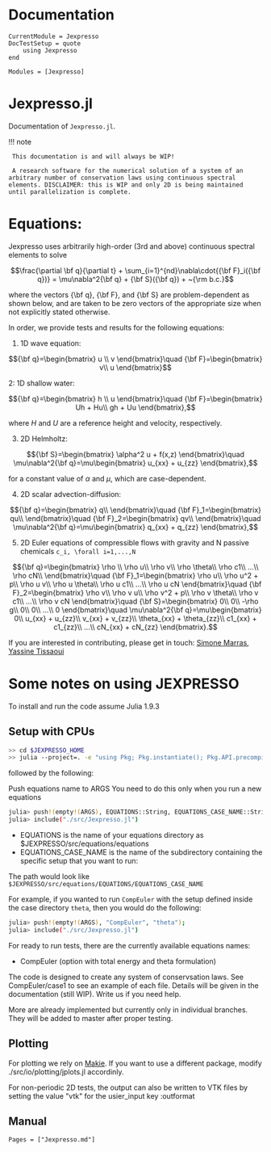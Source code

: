 # Documentation

```@meta
CurrentModule = Jexpresso
DocTestSetup = quote
    using Jexpresso
end
```

```@autodocs
Modules = [Jexpresso]
```

# Jexpresso.jl

Documentation of `Jexpresso.jl`.

!!! note

     This documentation is and will always be WIP!
     
     A research software for the numerical solution of a system of an arbitrary number of conservation laws using continuous spectral elements. DISCLAIMER: this is WIP and only 2D is being maintained until parallelization is complete.

# Equations:
Jexpresso uses arbitrarily high-order (3rd and above) continuous spectral elements to solve

$$\frac{\partial \bf q}{\partial t} + \sum_{i=1}^{nd}\nabla\cdot{{\bf F}_i({\bf q})} = \mu\nabla^2{\bf q} + {\bf S}({\bf q}) + ~{\rm b.c.}$$

where the vectors {\bf q}, {\bf F}, and {\bf S} are problem-dependent as shown below,
and are taken to be zero vectors of the appropriate size when not explicitly stated otherwise.

In order, we provide tests and results for the following equations:


1. 1D wave equation:
   
$${\bf q}=\begin{bmatrix}
u \\
v
\end{bmatrix}\quad {\bf F}=\begin{bmatrix}
v\\
u
\end{bmatrix}$$

2: 1D shallow water:

$${\bf q}=\begin{bmatrix}
h \\
u
\end{bmatrix}\quad {\bf F}=\begin{bmatrix}
Uh + Hu\\
gh + Uu
\end{bmatrix},$$

where $H$ and $U$ are a reference height and velocity, respectively.

3. 2D Helmholtz:
   
$${\bf S}=\begin{bmatrix}
\alpha^2 u + f(x,z)
\end{bmatrix}\quad \mu\nabla^2{\bf q}=\mu\begin{bmatrix}
u_{xx} + u_{zz}
\end{bmatrix},$$

for a constant value of $\alpha$ and $\mu$, which are case-dependent.

4. 2D scalar advection-diffusion:

$${\bf q}=\begin{bmatrix}
q\\
\end{bmatrix}\quad {\bf F}_1=\begin{bmatrix}
qu\\
\end{bmatrix}\quad {\bf F}_2=\begin{bmatrix}
qv\\
\end{bmatrix}\quad \mu\nabla^2{\bf q}=\mu\begin{bmatrix}
q_{xx} + q_{zz}
\end{bmatrix},$$

5. 2D Euler equations of compressible flows with gravity and N passive chemicals ``c_i, \forall i=1,...,N`` 

$${\bf q}=\begin{bmatrix}
\rho \\
\rho u\\
\rho v\\
\rho \theta\\
\rho c1\\
...\\
\rho cN\\
\end{bmatrix}\quad {\bf F}_1=\begin{bmatrix}
\rho u\\
\rho u^2 + p\\
\rho u v\\
\rho u \theta\\
\rho u c1\\
...\\
\rho u cN
\end{bmatrix}\quad {\bf F}_2=\begin{bmatrix}
\rho v\\
\rho v u\\
\rho v^2 + p\\
\rho v \theta\\
\rho v c1\\
...\\
\rho v cN
\end{bmatrix}\quad {\bf S}=\begin{bmatrix}
0\\
0\\
-\rho g\\
0\\
0\\
...\\
0
\end{bmatrix}\quad \mu\nabla^2{\bf q}=\mu\begin{bmatrix}
0\\
u_{xx} + u_{zz}\\
v_{xx} + v_{zz}\\
\theta_{xx} + \theta_{zz}\\
c1_{xx} + c1_{zz}\\
...\\
cN_{xx} + cN_{zz}
\end{bmatrix}.$$


If you are interested in contributing, please get in touch:
[Simone Marras](mailto:smarras@njit.edu), [Yassine Tissaoui](mailto:yt277@njit.edu)

# Some notes on using JEXPRESSO

To install and run the code assume Julia 1.9.3

## Setup with CPUs

```bash
>> cd $JEXPRESSO_HOME
>> julia --project=. -e "using Pkg; Pkg.instantiate(); Pkg.API.precompile()"
```
followed by the following:

Push equations name to ARGS
You need to do this only when you run a new equations
```bash
julia> push!(empty!(ARGS), EQUATIONS::String, EQUATIONS_CASE_NAME::String);
julia> include("./src/Jexpresso.jl")
```

* EQUATIONS is the name of your equations directory as $JEXPRESSO/src/equations/equations
* EQUATIONS_CASE_NAME is the name of the subdirectory containing the specific setup that you want to run: 

The path would look like 
```$JEXPRESSO/src/equations/EQUATIONS/EQUATIONS_CASE_NAME```

For example, if you wanted to run `CompEuler` with the setup defined inside the case directory `theta`, then you would do the following:
```bash
julia> push!(empty!(ARGS), "CompEuler", "theta");
julia> include("./src/Jexpresso.jl")
```

For ready to run tests, there are the currently available equations names:

* CompEuler (option with total energy and theta formulation)

The code is designed to create any system of conservsation laws. See CompEuler/case1 to see an example of each file.
Details will be given in the documentation (still WIP). Write us if you need help.

More are already implemented but currently only in individual branches. They will be added to master after proper testing.

## Plotting
For plotting we rely on [Makie](https://github.com/MakieOrg/Makie.jl). If you want to use a different package,
modify ./src/io/plotting/jplots.jl accordinly.

For non-periodic 2D tests, the output can also be written to VTK files by setting the value "vtk" for the usier_input key :outformat


## Manual

```@contents
Pages = ["Jexpresso.md"]
```

